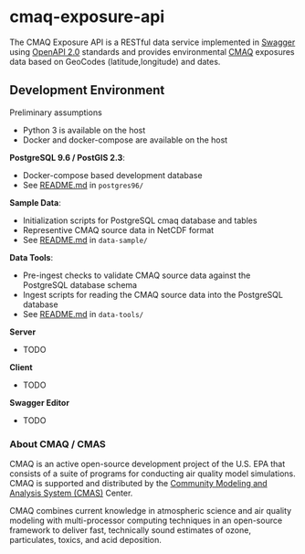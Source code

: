 # cmaq-exposure-api

The CMAQ Exposure API is a RESTful data service implemented in [Swagger](https://swagger.io/) using [OpenAPI 2.0](https://github.com/OAI/OpenAPI-Specification/blob/master/versions/2.0.md) standards and provides environmental [CMAQ](https://www.cmascenter.org/cmaq/) exposures data based on GeoCodes (latitude,longitude) and dates.

## Development Environment

Preliminary assumptions

- Python 3 is available on the host
- Docker and docker-compose are available on the host

**PostgreSQL 9.6 / PostGIS 2.3**:
 
- Docker-compose based development database
- See [README.md](postgres96/README.md) in `postgres96/`

**Sample Data**:
 
- Initialization scripts for PostgreSQL cmaq database and tables
- Representive CMAQ source data in NetCDF format
- See [README.md](data-sample/README.md) in `data-sample/`

**Data Tools**:

- Pre-ingest checks to validate CMAQ source data against the PostgreSQL database schema
- Ingest scripts for reading the CMAQ source data into the PostgreSQL database
- See [README.md](data-tools/README.md) in `data-tools/`

**Server**

- TODO

**Client**

- TODO

**Swagger Editor**

- TODO

### About CMAQ / CMAS

CMAQ is an active open-source development project of the U.S. EPA that consists of a suite of programs for conducting air quality model simulations. CMAQ is supported and distributed by the [Community Modeling and Analysis System (CMAS)](https://www.cmascenter.org/index.cfm) Center.

CMAQ combines current knowledge in atmospheric science and air quality modeling with multi-processor computing techniques in an open-source framework to deliver fast, technically sound estimates of ozone, particulates, toxics, and acid deposition.

